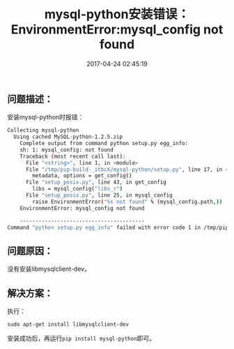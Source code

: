 ﻿---
title: mysql-python安装错误：EnvironmentError:mysql_config not found
date: 2017-04-24 02:45:19
tags: [Mysql, Python, mysql-python安装错误, Trick]
comments: true
---

## 问题描述：

安装mysql-python时报错：

```bash
Collecting mysql-python
  Using cached MySQL-python-1.2.5.zip
    Complete output from command python setup.py egg_info:
    sh: 1: mysql_config: not found
    Traceback (most recent call last):
      File "<string>", line 1, in <module>
      File "/tmp/pip-build-_itbcX/mysql-python/setup.py", line 17, in <module>
        metadata, options = get_config()
      File "setup_posix.py", line 43, in get_config
        libs = mysql_config("libs_r")
      File "setup_posix.py", line 25, in mysql_config
        raise EnvironmentError("%s not found" % (mysql_config.path,))
    EnvironmentError: mysql_config not found

    ----------------------------------------
Command "python setup.py egg_info" failed with error code 1 in /tmp/pip-build-_itbcX/mysql-python/
```

## 问题原因：

没有安装libmysqlclient-dev。

## 解决方案：

执行：

`sudo apt-get install libmysqlclient-dev`

安装成功后，再运行`pip install mysql-python`即可。